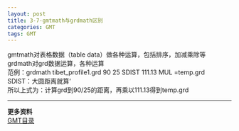 ```yaml
---
layout: post
title: 3-7-gmtmath与grdmath区别
categories: GMT
tags: GMT
---
```

gmtmath对表格数据（table data）做各种运算，包括排序，加减乘除等  
grdmath对grd数据运算，各种运算  
范例：grdmath tibet_profile1.grd 90 25 SDIST 111.13 MUL =temp.grd  
SDIST：大圆距离就算‘  
所以上式为：计算grd到90/25的距离，再乘以111.13得到temp.grd  

---
**更多资料**  
[GMT目录](https://www.jianshu.com/p/321f67983c42)

